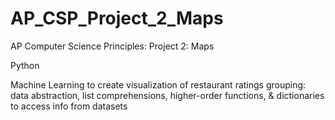 # AP_CSP_Project_2_Maps
AP Computer Science Principles: Project 2: Maps

Python

Machine Learning to create visualization of restaurant ratings grouping: data abstraction, list comprehensions, higher-order functions, & dictionaries to access info from datasets
